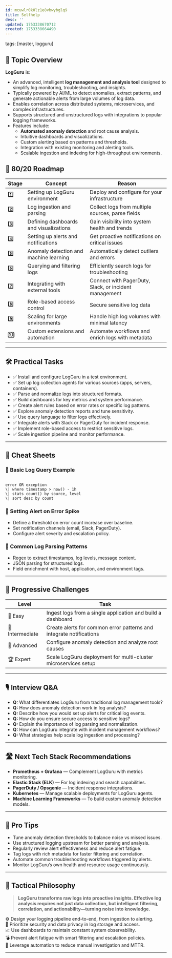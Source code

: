 ```yaml
---
id: mcuwlr0k0lz1e8vbwybglq9
title: Selfhelp
desc: ''
updated: 1753338670712
created: 1753338664490
---
```

tags: [master, logguru]

## 📌 Topic Overview

**LogGuru** is:

* An advanced, intelligent **log management and analysis tool** designed to simplify log monitoring, troubleshooting, and insights.
* Typically powered by AI/ML to detect anomalies, extract patterns, and generate actionable alerts from large volumes of log data.
* Enables correlation across distributed systems, microservices, and complex infrastructures.
* Supports structured and unstructured logs with integrations to popular logging frameworks.
* Features include:
  * **Automated anomaly detection** and root cause analysis.
  * Intuitive dashboards and visualizations.
  * Custom alerting based on patterns and thresholds.
  * Integration with existing monitoring and alerting tools.
  * Scalable ingestion and indexing for high-throughput environments.

## 🚀 80/20 Roadmap

| Stage | Concept                               | Reason                                          |
| ----- | ----------------------------------- | ------------------------------------------------|
| 1️⃣   | Setting up LogGuru environment       | Deploy and configure for your infrastructure    |
| 2️⃣   | Log ingestion and parsing            | Collect logs from multiple sources, parse fields |
| 3️⃣   | Defining dashboards and visualizations | Gain visibility into system health and trends   |
| 4️⃣   | Setting up alerts and notifications  | Get proactive notifications on critical issues  |
| 5️⃣   | Anomaly detection and machine learning | Automatically detect outliers and errors         |
| 6️⃣   | Querying and filtering logs          | Efficiently search logs for troubleshooting      |
| 7️⃣   | Integrating with external tools      | Connect with PagerDuty, Slack, or incident management |
| 8️⃣   | Role-based access control             | Secure sensitive log data                         |
| 9️⃣   | Scaling for large environments       | Handle high log volumes with minimal latency     |
| 🔟    | Custom extensions and automation      | Automate workflows and enrich logs with metadata |

---

## 🛠️ Practical Tasks

* ✅ Install and configure LogGuru in a test environment.
* ✅ Set up log collection agents for various sources (apps, servers, containers).
* ✅ Parse and normalize logs into structured formats.
* ✅ Build dashboards for key metrics and system performance.
* ✅ Create alert rules based on error rates or specific log patterns.
* ✅ Explore anomaly detection reports and tune sensitivity.
* ✅ Use query language to filter logs effectively.
* ✅ Integrate alerts with Slack or PagerDuty for incident response.
* ✅ Implement role-based access to restrict sensitive logs.
* ✅ Scale ingestion pipeline and monitor performance.

---

## 🧾 Cheat Sheets

### 🔹 Basic Log Query Example

```

error OR exception
\| where timestamp > now() - 1h
\| stats count() by source, level
\| sort desc by count

```

### 🔹 Setting Alert on Error Spike

- Define a threshold on error count increase over baseline.  
- Set notification channels (email, Slack, PagerDuty).  
- Configure alert severity and escalation policy.

### 🔹 Common Log Parsing Patterns

- Regex to extract timestamps, log levels, message content.  
- JSON parsing for structured logs.  
- Field enrichment with host, application, and environment tags.

---

## 🎯 Progressive Challenges

| Level           | Task                                                             |
| --------------- | ----------------------------------------------------------------|
| 🥉 Easy         | Ingest logs from a single application and build a dashboard     |
| 🥈 Intermediate | Create alerts for common error patterns and integrate notifications|
| 🥇 Advanced     | Configure anomaly detection and analyze root causes              |
| 🏆 Expert       | Scale LogGuru deployment for multi-cluster microservices setup  |

---

## 🎙️ Interview Q&A

* **Q:** What differentiates LogGuru from traditional log management tools?  
* **Q:** How does anomaly detection work in log analysis?  
* **Q:** Describe how you would set up alerts for critical log events.  
* **Q:** How do you ensure secure access to sensitive logs?  
* **Q:** Explain the importance of log parsing and normalization.  
* **Q:** How can LogGuru integrate with incident management workflows?  
* **Q:** What strategies help scale log ingestion and processing?  

---

## 🛣️ Next Tech Stack Recommendations

* **Prometheus + Grafana** — Complement LogGuru with metrics monitoring.  
* **Elastic Stack (ELK)** — For log indexing and search capabilities.  
* **PagerDuty / Opsgenie** — Incident response integrations.  
* **Kubernetes** — Manage scalable deployments for LogGuru agents.  
* **Machine Learning Frameworks** — To build custom anomaly detection models.  

---

## 🧠 Pro Tips

* Tune anomaly detection thresholds to balance noise vs missed issues.  
* Use structured logging upstream for better parsing and analysis.  
* Regularly review alert effectiveness and reduce alert fatigue.  
* Tag logs with rich metadata for faster filtering and correlation.  
* Automate common troubleshooting workflows triggered by alerts.  
* Monitor LogGuru’s own health and resource usage continuously.  

---

## 🧬 Tactical Philosophy

> **LogGuru transforms raw logs into proactive insights. Effective log analysis requires not just data collection, but intelligent filtering, correlation, and actionability—turning noise into knowledge.**

⚙️ Design your logging pipeline end-to-end, from ingestion to alerting.  
🔐 Prioritize security and data privacy in log storage and access.  
📈 Use dashboards to maintain constant system observability.  
💣 Prevent alert fatigue with smart filtering and escalation policies.  
🤖 Leverage automation to reduce manual investigation and MTTR.  

---
